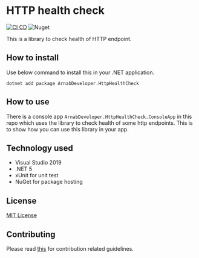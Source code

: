 # HTTP health check

[![CI CD](https://github.com/Arnab-Developer/ArnabDeveloper.HttpHealthCheck/actions/workflows/ci-cd.yml/badge.svg)](https://github.com/Arnab-Developer/ArnabDeveloper.HttpHealthCheck/actions/workflows/ci-cd.yml)
![Nuget](https://img.shields.io/nuget/v/ArnabDeveloper.HttpHealthCheck)

This is a library to check health of HTTP endpoint.

## How to install

Use below command to install this in your .NET application.

```
dotnet add package ArnabDeveloper.HttpHealthCheck
```

## How to use

There is a console app `ArnabDeveloper.HttpHealthCheck.ConsoleApp` in this repo 
which uses the library to check health of some http endpoints. This is to show 
how you can use this library in your app.

## Technology used

- Visual Studio 2019
- .NET 5
- xUnit for unit test
- NuGet for package hosting

## License

[MIT License](https://github.com/Arnab-Developer/ApiHealthCheck/blob/main/LICENSE)

## Contributing

Please read [this](https://github.com/Arnab-Developer/ArnabDeveloper.HttpHealthCheck/blob/main/CONTRIBUTING.md) 
for contribution related guidelines.
